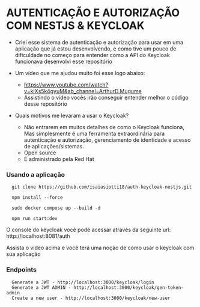 # AUTENTICAÇÃO E AUTORIZAÇÃO COM NESTJS & KEYCLOAK

- Criei esse sistema de autenticação e autorização para usar em uma aplicação que já estou desenvolvendo, e como tive um pouco de dificuldade no começo para entender como a API do Keycloak funcionava desenvolvi esse repositório

- Um vídeo que me ajudou muito foi esse logo abaixo:
  - https://www.youtube.com/watch?v=kIXs5k4gyuM&ab_channel=ArthurD.Mugume
  - Assistindo o vídeo vocês irão conseguir entender melhor o código desse repositório

- Quais motivos me levaram a usar o Keycloak?
  - Não entrarem em muitos detalhes de como o Keycloak funciona, Mas simplesmente é uma ferramenta extraordinária para autenticação e autorização, gerenciamento de identidade e acesso de aplicações/sistemas.
  - Open source
  - É administrado pela Red Hat

### Usando a aplicação

~~~
  git clone https://github.com/isaiasiotti18/auth-keycloak-nestjs.git

  npm install --force

  sudo docker compose up --build -d

  npm run start:dev
~~~

O console do keycloak você pode acessar através da seguinte url:
http://localhost:8081/auth

Assista o vídeo acima e você terá uma noção de como usar o keycloak com sua aplicação

### Endpoints

~~~http
  Generate a JWT - http://localhost:3000/keycloak/login
  Generate a JWT ADMIN - http://localhost:3000/keycloak/gen-token-admin
  Create a new user - http://localhost:3000/keycloak/new-user
~~~